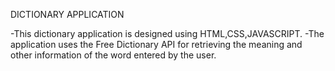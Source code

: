 DICTIONARY APPLICATION

-This dictionary application is designed using HTML,CSS,JAVASCRIPT.
-The application uses the Free Dictionary API for retrieving the meaning and other information of the word entered by the user.
